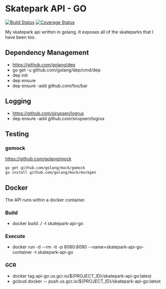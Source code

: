 # Skatepark API - GO #

[![Build Status](https://jenkins.derekpedersen.com/buildStatus/icon?job=derekpedersen/skatepark-api-go/master&style=plastic&.png)](https://jenkins.derekpedersen.com/job/derekpedersen/job/skatepark-api-go/job/master/)
[![Coverage Status](https://coveralls.io/repos/github/derekpedersen/skatepark-api-go/badge.png?branch=master)](https://coveralls.io/github/derekpedersen/skatepark-api-go)

My skatepark api written in golang. It exposes all of the skateparks that I have been too.

## Dependency Management ##

- https://github.com/golang/dep
- go get -u github.com/golang/dep/cmd/dep
- dep init
- dep ensure
- dep ensure -add github.com/foo/bar

## Logging ##

- https://github.com/sirupsen/logrus
- dep ensure -add github.com/sirupsen/logrus

## Testing ##

### gomock ###

https://github.com/golang/mock

```bash
go get github.com/golang/mock/gomock
go install github.com/golang/mock/mockgen
```

## Docker ##

The API runs within a docker container.

### Build ###

- docker build ./ -t skatepark-api-go

### Execute ###

- docker run -d --rm -it -p 8080:8080 --name=skatepark-api-go-container -t skatepark-api-go

### GCR ###

- docker tag api-go us.gcr.io/${PROJECT_ID}/skatepark-api-go:latest
- gcloud docker -- push us.gcr.io/${PROJECT_ID}/skatepark-api-go:latest